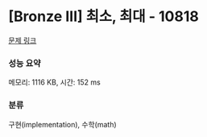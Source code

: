 # [Bronze III] 최소, 최대 - 10818 

[문제 링크](https://www.acmicpc.net/problem/10818) 

### 성능 요약

메모리: 1116 KB, 시간: 152 ms

### 분류

구현(implementation), 수학(math)

